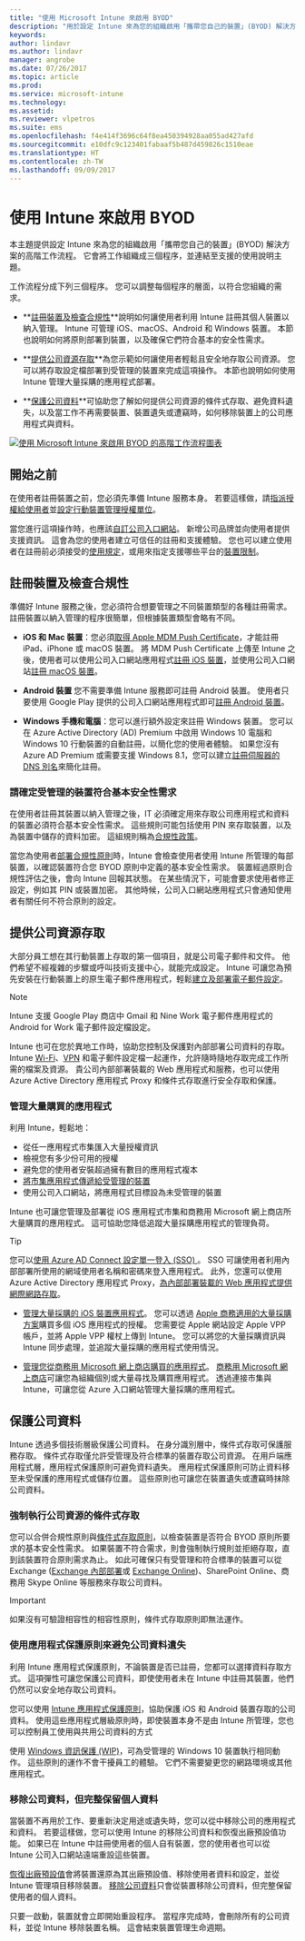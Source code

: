 ```yaml
---
title: "使用 Microsoft Intune 來啟用 BYOD"
description: "用於設定 Intune 來為您的組織啟用「攜帶您自己的裝置」(BYOD) 解決方案的高階工作流程。"
keywords: 
author: lindavr
ms.author: lindavr
manager: angrobe
ms.date: 07/26/2017
ms.topic: article
ms.prod: 
ms.service: microsoft-intune
ms.technology: 
ms.assetid: 
ms.reviewer: vlpetros
ms.suite: ems
ms.openlocfilehash: f4e414f3696c64f8ea450394928aa055ad427afd
ms.sourcegitcommit: e10dfc9c123401fabaaf5b487d459826c1510eae
ms.translationtype: HT
ms.contentlocale: zh-TW
ms.lasthandoff: 09/09/2017
---
```

# <a name="enable-byod-with-intune"></a>使用 Intune 來啟用 BYOD

本主題提供設定 Intune 來為您的組織啟用「攜帶您自己的裝置」(BYOD) 解決方案的高階工作流程。 它會將工作組織成三個程序，並連結至支援的使用說明主題。

工作流程分成下列三個程序。 您可以調整每個程序的層面，以符合您組織的需求。

-   **[註冊裝置及檢查合規性](#enroll-devices-and-check-for-compliance)**說明如何讓使用者利用 Intune 註冊其個人裝置以納入管理。 Intune 可管理 iOS、macOS、Android 和 Windows 裝置。 本節也說明如何將原則部署到裝置，以及確保它們符合基本的安全性需求。

- **[提供公司資源存取](#provide-access-to-company-resources)**為您示範如何讓使用者輕鬆且安全地存取公司資源。 您可以將存取設定檔部署到受管理的裝置來完成這項操作。 本節也說明如何使用 Intune 管理大量採購的應用程式部署。

-   **[保護公司資料](#protect-company-data)**可協助您了解如何提供公司資源的條件式存取、避免資料遺失，以及當工作不再需要裝置、裝置遺失或遭竊時，如何移除裝置上的公司應用程式與資料。

[![使用 Microsoft Intune 來啟用 BYOD 的高階工作流程圖表](./media/workflow-diagram-for-byod.png)](./media/workflow-diagram-for-byod.png)

<!--- > <sup>You can download this infographic at https://gallery.technet.microsoft.com/Infographic-Management-3644ae41.</sup> --->

## <a name="before-you-begin"></a>開始之前
在使用者註冊裝置之前，您必須先準備 Intune 服務本身。 若要這樣做，請[指派授權給使用者](licenses-assign.md)並[設定行動裝置管理授權單位](mdm-authority-set.md)。

當您進行這項操作時，也應該[自訂公司入口網站](company-portal-customize.md)。 新增公司品牌並向使用者提供支援資訊。 這會為您的使用者建立可信任的註冊和支援體驗。 您也可以建立使用者在註冊前必須接受的[使用規定](terms-and-conditions-create.md)，或用來指定支援哪些平台的[裝置限制](enrollment-restrictions-set.md)。

## <a name="enroll-devices-and-check-for-compliance"></a>註冊裝置及檢查合規性

準備好 Intune 服務之後，您必須符合想要管理之不同裝置類型的各種註冊需求。 註冊裝置以納入管理的程序很簡單，但根據裝置類型會略有不同。

-   **iOS 和 Mac 裝置**：您必須[取得 Apple MDM Push Certificate](apple-mdm-push-certificate-get.md)，才能註冊 iPad、iPhone 或 macOS 裝置。 將 MDM Push Certificate 上傳至 Intune 之後，使用者可以使用公司入口網站應用程式[註冊 iOS 裝置](/intune-user-help/enroll-your-device-in-intune-ios)，並使用公司入口網站[註冊 macOS 裝置](/intune-user-help/enroll-your-device-in-intune-macos)。

-   **Android 裝置** 您不需要準備 Intune 服務即可註冊 Android 裝置。 使用者只要使用 Google Play 提供的公司入口網站應用程式即可[註冊 Android 裝置](/intune-user-help/enroll-your-device-in-intune-android)。

-   **Windows 手機和電腦**：您可以進行額外設定來註冊 Windows 裝置。 您可以在 Azure Active Directory (AD) Premium 中啟用 Windows 10 電腦和 Windows 10 行動裝置的自動註冊，以簡化您的使用者體驗。 如果您沒有 Azure AD Premium 或需要支援 Windows 8.1，您可以建立[註冊伺服器的 DNS 別名](windows-enroll.md#simplify-windows-enrollment-without-azure-ad-premium)來簡化註冊。


### <a name="make-sure-that-managed-devices-meet-basic-security-requirements"></a>請確定受管理的裝置符合基本安全性需求

在使用者註冊其裝置以納入管理之後，IT 必須確定用來存取公司應用程式和資料的裝置必須符合基本安全性需求。 這些規則可能包括使用 PIN 來存取裝置，以及為裝置中儲存的資料加密。 這組規則稱為[合規性政策](device-compliance.md)。

當您為使用者[部署合規性原則](device-compliance-get-started.md)時，Intune 會檢查使用者使用 Intune 所管理的每部裝置，以確認裝置符合您 BYOD 原則中定義的基本安全性需求。 裝置經過原則合規性評估之後，會向 Intune 回報其狀態。 在某些情況下，可能會要求使用者修正設定，例如其 PIN 或裝置加密。 其他時候，公司入口網站應用程式只會通知使用者有關任何不符合原則的設定。

## <a name="provide-access-to-company-resources"></a>提供公司資源存取

大部分員工想在其行動裝置上存取的第一個項目，就是公司電子郵件和文件。 他們希望不經複雜的步驟或呼叫技術支援中心，就能完成設定。 Intune 可讓您為預先安裝在行動裝置上的原生電子郵件應用程式，輕鬆[建立及部署電子郵件設定](email-settings-configure.md)。


> [!NOTE]
> Intune 支援 Google Play 商店中 Gmail 和 Nine Work 電子郵件應用程式的 Android for Work 電子郵件設定檔設定。

Intune 也可在您於異地工作時，協助您控制及保護對內部部署公司資料的存取。 Intune [Wi-Fi](wi-fi-settings-configure.md)、[VPN](vpn-settings-configure.md) 和電子郵件設定檔一起運作，允許隨時隨地存取完成工作所需的檔案及資源。 貴公司內部部署裝載的 Web 應用程式和服務，也可以使用 Azure Active Directory 應用程式 Proxy 和條件式存取進行安全存取和保護。

### <a name="manage-volume-purchased-apps"></a>管理大量購買的應用程式
利用 Intune，輕鬆地：
* 從任一應用程式市集匯入大量授權資訊
* 檢視您有多少份可用的授權
* 避免您的使用者安裝超過擁有數目的應用程式複本
* [將市集應用程式傳遞給受管理的裝置](apps-deploy.md)
* 使用公司入口網站，將應用程式目標設為未受管理的裝置

Intune 也可讓您管理及部署從 iOS 應用程式市集和商務用 Microsoft 網上商店所大量購買的應用程式。 這可協助您降低追蹤大量採購應用程式的管理負荷。

> [!TIP]
> 您可以[使用 Azure AD Connect 設定單一登入 (SSO) ](https://docs.microsoft.com/azure/active-directory/connect/active-directory-aadconnect)。 SSO 可讓使用者利用內部部署所使用的網域使用者名稱和密碼來登入應用程式。 此外，您還可以使用 Azure Active Directory 應用程式 Proxy，[為內部部署裝載的 Web 應用程式提供網際網路存取](https://docs.microsoft.com/azure/active-directory/active-directory-application-proxy-get-started)。

-   [管理大量採購的 iOS 裝置應用程式](vpp-apps-ios.md)。 您可以透過 [Apple 商務適用的大量採購方案](http://www.apple.com/business/vpp/)購買多個 iOS 應用程式的授權。 您需要從 Apple 網站設定 Apple VPP 帳戶，並將 Apple VPP 權杖上傳到 Intune。 您可以將您的大量採購資訊與 Intune 同步處理，並追蹤大量採購的應用程式使用情況。

-   [管理您從商務用 Microsoft 網上商店購買的應用程式](windows-store-for-business.md)。 [商務用 Microsoft 網上商店](https://www.microsoft.com/business-store)可讓您為組織個別或大量尋找及購買應用程式。 透過連接市集與 Intune，可讓您從 Azure 入口網站管理大量採購的應用程式。

## <a name="protect-company-data"></a>保護公司資料

Intune 透過多個技術層級保護公司資料。 在身分識別層中，條件式存取可保護服務存取。 條件式存取僅允許受管理及符合標準的裝置存取公司資源。 在用戶端應用程式層，應用程式保護原則可避免資料遺失。 應用程式保護原則可防止資料移至未受保護的應用程式或儲存位置。 這些原則也可讓您在裝置遺失或遭竊時抹除公司資料。

### <a name="enforce-conditional-access-to-company-resources"></a>強制執行公司資源的條件式存取

您可以合併合規性原則與[條件式存取原則](device-compliance.md)，以檢查裝置是否符合 BYOD 原則所要求的基本安全性需求。 如果裝置不符合需求，則會強制執行規則並拒絕存取，直到該裝置符合原則需求為止。 如此可確保只有受管理和符合標準的裝置可以從 Exchange ([Exchange 內部部署](exchange-connector-install.md)或 [Exchange Online](conditional-access-exchange-create.md))、SharePoint Online、商務用 Skype Online 等服務來存取公司資料。
<!---first link was (https://docs.microsoft.com/intune/deploy-use/restrict-access-to-email-and-o365-services-with-microsoft-intune)
third link was (https://docs.microsoft.com/intune/deploy-use/restrict-access-to-exchange-online-with-microsoft-intune). check with Andre--->

> [!IMPORTANT]
> 如果沒有可驗證相容性的相容性原則，條件式存取原則即無法運作。

### <a name="prevent-data-loss-of-company-data-with-app-protection-policies"></a>使用應用程式保護原則來避免公司資料遺失

利用 Intune 應用程式保護原則，不論裝置是否已註冊，您都可以選擇資料存取方式。 這項彈性可讓您保護公司資料，即使使用者未在 Intune 中註冊其裝置，他們仍然可以安全地存取公司資料。

您可以使用 [Intune 應用程式保護原則](app-protection-policies.md)，協助保護 iOS 和 Android 裝置存取的公司資料。 使用這些應用程式層級原則時，即使裝置本身不是由 Intune 所管理，您也可以控制員工使用與共用公司資料的方式

使用 [Windows 資訊保護 (WIP)](app-protection-policies-configure-windows-10.md)，可為受管理的 Windows 10 裝置執行相同動作。 這些原則的運作不會干擾員工的體驗。 它們不需要變更您的網路環境或其他應用程式。

### <a name="remove-company-data-while-leaving-personal-data-intact"></a>移除公司資料，但完整保留個人資料

當裝置不再用於工作、要重新決定用途或遺失時，您可以從中移除公司的應用程式和資料。 若要這樣做，您可以使用 Intune 的移除公司資料和恢復出廠預設值功能。 如果已在 Intune 中註冊使用者的個人自有裝置，您的使用者也可以從 Intune 公司入口網站遠端重設這些裝置。

[恢復出廠預設值](devices-wipe.md)會將裝置還原為其出廠預設值、移除使用者資料和設定，並從 Intune 管理項目移除裝置。 [移除公司資料](devices-wipe.md#remove-company-data)只會從裝置移除公司資料，但完整保留使用者的個人資料。

只要一啟動，裝置就會立即開始重設程序。 當程序完成時，會刪除所有的公司資料，並從 Intune 移除裝置名稱。 這會結束裝置管理生命週期。
